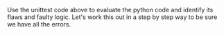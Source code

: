 Use the unittest code above to evaluate the python code and identify its flaws and faulty logic. Let's work this out in a step by step way to be sure we have all the errors.
